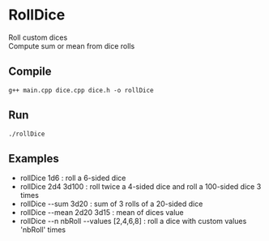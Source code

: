 # RollDice

Roll custom dices  
Compute sum or mean from dice rolls  

## Compile
```
g++ main.cpp dice.cpp dice.h -o rollDice
```

## Run
```
./rollDice
```

## Examples
* rollDice 1d6 : roll a 6-sided dice  
* rollDice 2d4 3d100 : roll twice a 4-sided dice and roll a 100-sided dice 3 times  
* rollDice --sum 3d20 : sum of 3 rolls of a 20-sided dice  
* rollDice --mean 2d20 3d15 : mean of dices value  
* rollDice --n nbRoll --values [2,4,6,8] : roll a dice with custom values 'nbRoll' times  
